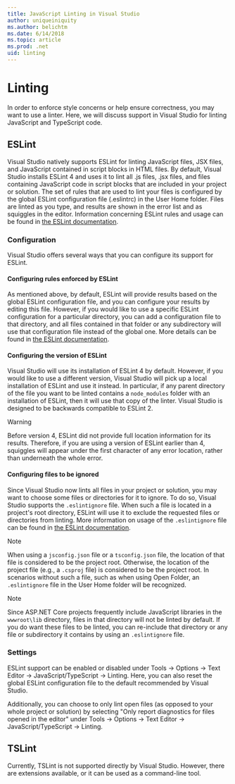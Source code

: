 ```yaml
---
title: JavaScript Linting in Visual Studio
author: uniqueiniquity
ms.author: belichtm
ms.date: 6/14/2018
ms.topic: article
ms.prod: .net
uid: linting
---
```

# Linting

In order to enforce style concerns or help ensure correctness, you may want to use a linter. Here, we will discuss support in Visual Studio for linting JavaScript and TypeScript code.

## ESLint

Visual Studio natively supports ESLint for linting JavaScript files, JSX files, and JavaScript contained in script blocks in HTML files. By default, Visual Studio installs ESLint 4 and uses it to lint all .js files, .jsx files, and files containing JavaScript code in script blocks that are included in your project or solution. The set of rules that are used to lint your files is configured by the global ESLint configuration file (.eslintrc) in the User Home folder. Files are linted as you type, and results are shown in the error list and as squiggles in the editor. Information concerning ESLint rules and usage can be found in [the ESLint documentation](https://eslint.org/docs/user-guide/configuring).

### Configuration

Visual Studio offers several ways that you can configure its support for ESLint.

#### Configuring rules enforced by ESLint

As mentioned above, by default, ESLint will provide results based on the global ESLint configuration file, and you can configure your results by editing this file. However, if you would like to use a specific ESLint configuration for a particular directory, you can add a configuration file to that directory, and all files contained in that folder or any subdirectory will use that configuration file instead of the global one. More details can be found in [the ESLint documentation](https://eslint.org/docs/user-guide/configuring#using-configuration-files).

#### Configuring the version of ESLint

Visual Studio will use its installation of ESLint 4 by default. However, if you would like to use a different version, Visual Studio will pick up a local installation of ESLint and use it instead. In particular, if any parent directory of the file you want to be linted contains a `node_modules` folder with an installation of ESLint, then it will use that copy of the linter. Visual Studio is designed to be backwards compatible to ESLint 2.

> [!WARNING]
> Before version 4, ESLint did not provide full location information for its results. Therefore, if you are using a version of ESLint earlier than 4, squiggles will appear under the first character of any error location, rather than underneath the whole error.

#### Configuring files to be ignored

Since Visual Studio now lints all files in your project or solution, you may want to choose some files or directories for it to ignore. To do so, Visual Studio supports the `.eslintignore` file. When such a file is located in a project's root directory, ESLint will use it to exclude the requested files or directories from linting. More information on usage of the `.eslintignore` file can be found in [the ESLint documentation](https://eslint.org/docs/user-guide/configuring#ignoring-files-and-directories).

> [!NOTE]
> When using a `jsconfig.json` file or a `tsconfig.json` file, the location of that file is considered to be the project root. Otherwise, the location of the project file (e.g., a `.csproj` file) is considered to be the project root. In scenarios without such a file, such as when using Open Folder, an `.eslintignore` file in the User Home folder will be recognized.

> [!NOTE]
> Since ASP.NET Core projects frequently include JavaScript libraries in the `wwwroot\lib` directory, files in that directory will not be linted by default. If you do want these files to be linted, you can re-include that directory or any file or subdirectory it contains by using an `.eslintignore` file.

### Settings
ESLint support can be enabled or disabled under Tools -> Options -> Text Editor -> JavaScript/TypeScript -> Linting. Here, you can also reset the global ESLint configuration file to the default recommended by Visual Studio.

Additionally, you can choose to only lint open files (as opposed to your whole project or solution) by selecting "Only report diagnostics for files opened in the editor" under Tools -> Options -> Text Editor -> JavaScript/TypeScript -> Linting.

## TSLint
Currently, TSLint is not supported directly by Visual Studio. However, there are extensions available, or it can be used as a command-line tool.